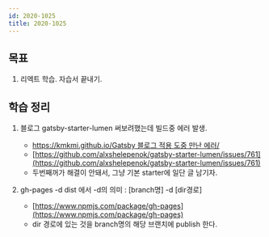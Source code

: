 ```yaml
---
id: 2020-1025
title: 2020-1025
---
```


## 목표

1. 리엑트 학습. 자습서 끝내기.

## 학습 정리

1. 블로그 gatsby-starter-lumen 써보려했는데 빌드중 에러 발생.

   - [https://kmkmi.github.io/Gatsby 블로그 적용 도중 만난 에러/](https://kmkmi.github.io/Gatsby%20%EB%B8%94%EB%A1%9C%EA%B7%B8%20%EC%A0%81%EC%9A%A9%20%EB%8F%84%EC%A4%91%20%EB%A7%8C%EB%82%9C%20%EC%97%90%EB%9F%AC/)
   - [https://github.com/alxshelepenok/gatsby-starter-lumen/issues/761](https://github.com/alxshelepenok/gatsby-starter-lumen/issues/761)
   - 두번째꺼가 해결이 안돼서, 그냥 기본 starter에 일단 글 남기자.

2. gh-pages -d dist 에서 -d의 의미 : [branch명] -d [dir경로]

   - [https://www.npmjs.com/package/gh-pages](https://www.npmjs.com/package/gh-pages)
   - dir 경로에 있는 것을 branch명의 해당 브랜치에 publish 한다.

